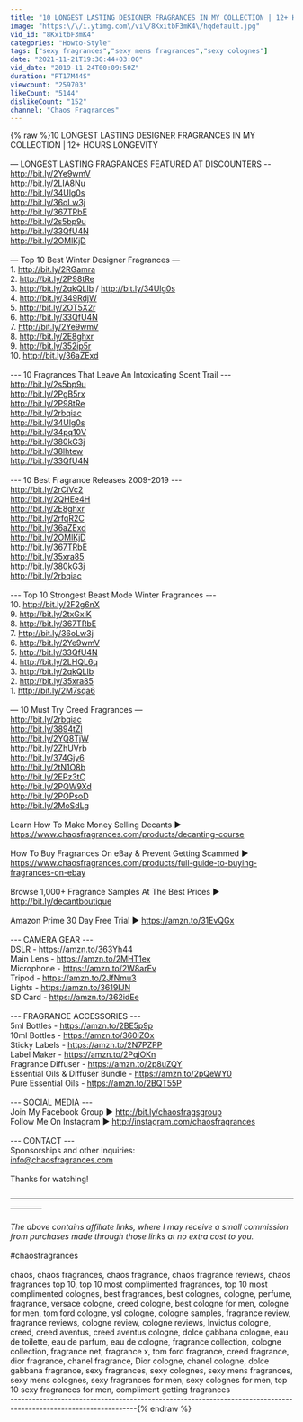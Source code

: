 ```yaml
---
title: "10 LONGEST LASTING DESIGNER FRAGRANCES IN MY COLLECTION | 12+ HOURS LONGEVITY"
image: "https:\/\/i.ytimg.com\/vi\/8KxitbF3mK4\/hqdefault.jpg"
vid_id: "8KxitbF3mK4"
categories: "Howto-Style"
tags: ["sexy fragrances","sexy mens fragrances","sexy colognes"]
date: "2021-11-21T19:30:44+03:00"
vid_date: "2019-11-24T00:09:50Z"
duration: "PT17M44S"
viewcount: "259703"
likeCount: "5144"
dislikeCount: "152"
channel: "Chaos Fragrances"
---
```

{% raw %}10 LONGEST LASTING DESIGNER FRAGRANCES IN MY COLLECTION | 12+ HOURS LONGEVITY<br /><br />— LONGEST LASTING FRAGRANCES FEATURED AT DISCOUNTERS --<br /><a rel="nofollow" target="blank" href="http://bit.ly/2Ye9wmV">http://bit.ly/2Ye9wmV</a><br /><a rel="nofollow" target="blank" href="http://bit.ly/2LlA8Nu">http://bit.ly/2LlA8Nu</a><br /><a rel="nofollow" target="blank" href="http://bit.ly/34Ulg0s">http://bit.ly/34Ulg0s</a><br /><a rel="nofollow" target="blank" href="http://bit.ly/36oLw3j">http://bit.ly/36oLw3j</a><br /><a rel="nofollow" target="blank" href="http://bit.ly/367TRbE">http://bit.ly/367TRbE</a><br /><a rel="nofollow" target="blank" href="http://bit.ly/2s5bp9u">http://bit.ly/2s5bp9u</a><br /><a rel="nofollow" target="blank" href="http://bit.ly/33QfU4N">http://bit.ly/33QfU4N</a><br /><a rel="nofollow" target="blank" href="http://bit.ly/2OMlKjD">http://bit.ly/2OMlKjD</a><br /><br />— Top 10 Best Winter Designer Fragrances —<br />1. <a rel="nofollow" target="blank" href="http://bit.ly/2RGamra">http://bit.ly/2RGamra</a><br />2. <a rel="nofollow" target="blank" href="http://bit.ly/2P98tRe">http://bit.ly/2P98tRe</a><br />3. <a rel="nofollow" target="blank" href="http://bit.ly/2qkQLlb">http://bit.ly/2qkQLlb</a> / <a rel="nofollow" target="blank" href="http://bit.ly/34Ulg0s">http://bit.ly/34Ulg0s</a><br />4. <a rel="nofollow" target="blank" href="http://bit.ly/349RdjW">http://bit.ly/349RdjW</a><br />5. <a rel="nofollow" target="blank" href="http://bit.ly/2OT5X2r">http://bit.ly/2OT5X2r</a><br />6. <a rel="nofollow" target="blank" href="http://bit.ly/33QfU4N">http://bit.ly/33QfU4N</a><br />7. <a rel="nofollow" target="blank" href="http://bit.ly/2Ye9wmV">http://bit.ly/2Ye9wmV</a><br />8. <a rel="nofollow" target="blank" href="http://bit.ly/2E8ghxr">http://bit.ly/2E8ghxr</a><br />9. <a rel="nofollow" target="blank" href="http://bit.ly/352ip5r">http://bit.ly/352ip5r</a><br />10. <a rel="nofollow" target="blank" href="http://bit.ly/36aZExd">http://bit.ly/36aZExd</a><br /><br />--- 10 Fragrances That Leave An Intoxicating Scent Trail ---<br /><a rel="nofollow" target="blank" href="http://bit.ly/2s5bp9u">http://bit.ly/2s5bp9u</a><br /><a rel="nofollow" target="blank" href="http://bit.ly/2PgB5rx">http://bit.ly/2PgB5rx</a><br /><a rel="nofollow" target="blank" href="http://bit.ly/2P98tRe">http://bit.ly/2P98tRe</a><br /><a rel="nofollow" target="blank" href="http://bit.ly/2rbqiac">http://bit.ly/2rbqiac</a><br /><a rel="nofollow" target="blank" href="http://bit.ly/34Ulg0s">http://bit.ly/34Ulg0s</a><br /><a rel="nofollow" target="blank" href="http://bit.ly/34pq10V">http://bit.ly/34pq10V</a><br /><a rel="nofollow" target="blank" href="http://bit.ly/380kG3j">http://bit.ly/380kG3j</a><br /><a rel="nofollow" target="blank" href="http://bit.ly/38lhtew">http://bit.ly/38lhtew</a><br /><a rel="nofollow" target="blank" href="http://bit.ly/33QfU4N">http://bit.ly/33QfU4N</a><br /><br />--- 10 Best Fragrance Releases 2009-2019 ---<br /><a rel="nofollow" target="blank" href="http://bit.ly/2rCiVc2">http://bit.ly/2rCiVc2</a><br /><a rel="nofollow" target="blank" href="http://bit.ly/2QHEe4H">http://bit.ly/2QHEe4H</a><br /><a rel="nofollow" target="blank" href="http://bit.ly/2E8ghxr">http://bit.ly/2E8ghxr</a><br /><a rel="nofollow" target="blank" href="http://bit.ly/2rfqR2C">http://bit.ly/2rfqR2C</a><br /><a rel="nofollow" target="blank" href="http://bit.ly/36aZExd">http://bit.ly/36aZExd</a><br /><a rel="nofollow" target="blank" href="http://bit.ly/2OMlKjD">http://bit.ly/2OMlKjD</a><br /><a rel="nofollow" target="blank" href="http://bit.ly/367TRbE">http://bit.ly/367TRbE</a><br /><a rel="nofollow" target="blank" href="http://bit.ly/35xra85">http://bit.ly/35xra85</a><br /><a rel="nofollow" target="blank" href="http://bit.ly/380kG3j">http://bit.ly/380kG3j</a><br /><a rel="nofollow" target="blank" href="http://bit.ly/2rbqiac">http://bit.ly/2rbqiac</a><br /><br />--- Top 10 Strongest Beast Mode Winter Fragrances ---<br />10. <a rel="nofollow" target="blank" href="http://bit.ly/2F2g6nX">http://bit.ly/2F2g6nX</a><br />9. <a rel="nofollow" target="blank" href="http://bit.ly/2txGxiK">http://bit.ly/2txGxiK</a><br />8. <a rel="nofollow" target="blank" href="http://bit.ly/367TRbE">http://bit.ly/367TRbE</a><br />7. <a rel="nofollow" target="blank" href="http://bit.ly/36oLw3j">http://bit.ly/36oLw3j</a><br />6. <a rel="nofollow" target="blank" href="http://bit.ly/2Ye9wmV">http://bit.ly/2Ye9wmV</a><br />5. <a rel="nofollow" target="blank" href="http://bit.ly/33QfU4N">http://bit.ly/33QfU4N</a><br />4. <a rel="nofollow" target="blank" href="http://bit.ly/2LHQL6q">http://bit.ly/2LHQL6q</a><br />3. <a rel="nofollow" target="blank" href="http://bit.ly/2qkQLlb">http://bit.ly/2qkQLlb</a><br />2. <a rel="nofollow" target="blank" href="http://bit.ly/35xra85">http://bit.ly/35xra85</a><br />1. <a rel="nofollow" target="blank" href="http://bit.ly/2M7sqa6">http://bit.ly/2M7sqa6</a><br /><br />— 10 Must Try Creed Fragrances —<br /><a rel="nofollow" target="blank" href="http://bit.ly/2rbqiac">http://bit.ly/2rbqiac</a><br /><a rel="nofollow" target="blank" href="http://bit.ly/3894tZl">http://bit.ly/3894tZl</a><br /><a rel="nofollow" target="blank" href="http://bit.ly/2YQ8TjW">http://bit.ly/2YQ8TjW</a><br /><a rel="nofollow" target="blank" href="http://bit.ly/2ZhUVrb">http://bit.ly/2ZhUVrb</a><br /><a rel="nofollow" target="blank" href="http://bit.ly/374Gjy6">http://bit.ly/374Gjy6</a><br /><a rel="nofollow" target="blank" href="http://bit.ly/2tN1O8b">http://bit.ly/2tN1O8b</a><br /><a rel="nofollow" target="blank" href="http://bit.ly/2EPz3tC">http://bit.ly/2EPz3tC</a><br /><a rel="nofollow" target="blank" href="http://bit.ly/2PQW9Xd">http://bit.ly/2PQW9Xd</a><br /><a rel="nofollow" target="blank" href="http://bit.ly/2POPsoD">http://bit.ly/2POPsoD</a><br /><a rel="nofollow" target="blank" href="http://bit.ly/2MoSdLg">http://bit.ly/2MoSdLg</a><br /><br />Learn How To Make Money Selling Decants ► <a rel="nofollow" target="blank" href="https://www.chaosfragrances.com/products/decanting-course">https://www.chaosfragrances.com/products/decanting-course</a><br /><br />How To Buy Fragrances On eBay &amp; Prevent Getting Scammed ►<br /><a rel="nofollow" target="blank" href="https://www.chaosfragrances.com/products/full-guide-to-buying-fragrances-on-ebay">https://www.chaosfragrances.com/products/full-guide-to-buying-fragrances-on-ebay</a><br /><br />Browse 1,000+ Fragrance Samples At The Best Prices ► <a rel="nofollow" target="blank" href="http://bit.ly/decantboutique">http://bit.ly/decantboutique</a><br /><br />Amazon Prime 30 Day Free Trial ► <a rel="nofollow" target="blank" href="https://amzn.to/31EvQGx">https://amzn.to/31EvQGx</a><br /><br />--- CAMERA GEAR ---<br />DSLR - <a rel="nofollow" target="blank" href="https://amzn.to/363Yh44">https://amzn.to/363Yh44</a><br />Main Lens - <a rel="nofollow" target="blank" href="https://amzn.to/2MHT1ex">https://amzn.to/2MHT1ex</a><br />Microphone - <a rel="nofollow" target="blank" href="https://amzn.to/2W8arEv">https://amzn.to/2W8arEv</a><br />Tripod - <a rel="nofollow" target="blank" href="https://amzn.to/2JfNmu3">https://amzn.to/2JfNmu3</a><br />Lights - <a rel="nofollow" target="blank" href="https://amzn.to/3619IJN">https://amzn.to/3619IJN</a><br />SD Card - <a rel="nofollow" target="blank" href="https://amzn.to/362idEe">https://amzn.to/362idEe</a><br /><br />--- FRAGRANCE ACCESSORIES ---<br />5ml Bottles - <a rel="nofollow" target="blank" href="https://amzn.to/2BE5p9p">https://amzn.to/2BE5p9p</a><br />10ml Bottles - <a rel="nofollow" target="blank" href="https://amzn.to/360lZOx">https://amzn.to/360lZOx</a><br />Sticky Labels - <a rel="nofollow" target="blank" href="https://amzn.to/2N7PZPP">https://amzn.to/2N7PZPP</a><br />Label Maker - <a rel="nofollow" target="blank" href="https://amzn.to/2PqiOKn">https://amzn.to/2PqiOKn</a><br />Fragrance Diffuser - <a rel="nofollow" target="blank" href="https://amzn.to/2p8uZQY">https://amzn.to/2p8uZQY</a><br />Essential Oils &amp; Diffuser Bundle - <a rel="nofollow" target="blank" href="https://amzn.to/2pQeWY0">https://amzn.to/2pQeWY0</a><br />Pure Essential Oils - <a rel="nofollow" target="blank" href="https://amzn.to/2BQT55P">https://amzn.to/2BQT55P</a><br /><br />--- SOCIAL MEDIA ---<br />Join My Facebook Group ► <a rel="nofollow" target="blank" href="http://bit.ly/chaosfragsgroup">http://bit.ly/chaosfragsgroup</a><br />Follow Me On Instagram ► <a rel="nofollow" target="blank" href="http://instagram.com/chaosfragrances">http://instagram.com/chaosfragrances</a><br /><br />--- CONTACT ---<br />Sponsorships and other inquiries: <br />info@chaosfragrances.com<br /><br />Thanks for watching!<br /><br />————————————————————————————————————————<br /><br />*The above contains affiliate links, where I may receive a small commission from purchases made through those links at no extra cost to you.*<br /><br />#chaosfragrances<br /><br />chaos, chaos fragrances, chaos fragrance, chaos fragrance reviews, chaos fragrances top 10, top 10 most complimented fragrances, top 10 most complimented colognes, best fragrances, best colognes, cologne, perfume, fragrance, versace cologne, creed cologne, best cologne for men, cologne for men, tom ford cologne, ysl cologne, cologne samples, fragrance review, fragrance reviews, cologne review, cologne reviews, Invictus cologne, creed, creed aventus, creed aventus cologne, dolce gabbana cologne, eau de toilette, eau de parfum, eau de cologne, fragrance collection, cologne collection, fragrance net, fragrance x, tom ford fragrance, creed fragrance, dior fragrance, chanel fragrance, Dior cologne, chanel cologne, dolce gabbana fragrance, sexy fragrances, sexy colognes, sexy mens fragrances, sexy mens colognes, sexy fragrances for men, sexy colognes for men, top 10 sexy fragrances for men, compliment getting fragrances<br />----------------------------------------­-------------------------------------------------------------------------{% endraw %}
